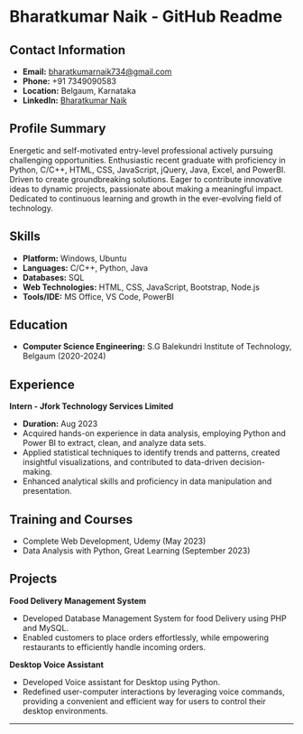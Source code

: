 # Bharatkumar Naik - GitHub Readme

## Contact Information
- **Email:** bharatkumarnaik734@gmail.com
- **Phone:** +91 7349090583
- **Location:** Belgaum, Karnataka
- **LinkedIn:** [Bharatkumar Naik](https://www.linkedin.com/in/BharatKN)

## Profile Summary
Energetic and self-motivated entry-level professional actively pursuing challenging opportunities. Enthusiastic recent graduate with proficiency in Python, C/C++, HTML, CSS, JavaScript, jQuery, Java, Excel, and PowerBI. Driven to create groundbreaking solutions. Eager to contribute innovative ideas to dynamic projects, passionate about making a meaningful impact. Dedicated to continuous learning and growth in the ever-evolving field of technology.

## Skills
- **Platform:** Windows, Ubuntu
- **Languages:** C/C++, Python, Java
- **Databases:** SQL
- **Web Technologies:** HTML, CSS, JavaScript, Bootstrap, Node.js
- **Tools/IDE:** MS Office, VS Code, PowerBI

## Education
- **Computer Science Engineering:** S.G Balekundri Institute of Technology, Belgaum (2020-2024)

## Experience
**Intern - Jfork Technology Services Limited**
- **Duration:** Aug 2023
- Acquired hands-on experience in data analysis, employing Python and Power BI to extract, clean, and analyze data sets.
- Applied statistical techniques to identify trends and patterns, created insightful visualizations, and contributed to data-driven decision-making.
- Enhanced analytical skills and proficiency in data manipulation and presentation.

## Training and Courses
- Complete Web Development, Udemy (May 2023)
- Data Analysis with Python, Great Learning (September 2023)

## Projects
**Food Delivery Management System**
- Developed Database Management System for food Delivery using PHP and MySQL.
- Enabled customers to place orders effortlessly, while empowering restaurants to efficiently handle incoming orders.

**Desktop Voice Assistant**
- Developed Voice assistant for Desktop using Python.
- Redefined user-computer interactions by leveraging voice commands, providing a convenient and efficient way for users to control their desktop environments.

---
